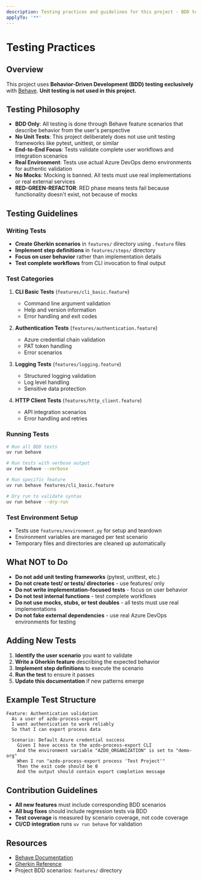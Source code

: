 ```yaml
---
description: Testing practices and guidelines for this project - BDD testing only, no unit testing
applyTo: '**'
---
```


# Testing Practices

## Overview

This project uses **Behavior-Driven Development (BDD) testing exclusively** with [Behave](https://behave.readthedocs.io/). **Unit testing is not used in this project.**

## Testing Philosophy

- **BDD Only**: All testing is done through Behave feature scenarios that describe behavior from the user's perspective
- **No Unit Tests**: This project deliberately does not use unit testing frameworks like pytest, unittest, or similar
- **End-to-End Focus**: Tests validate complete user workflows and integration scenarios
- **Real Environment**: Tests use actual Azure DevOps demo environments for authentic validation
- **No Mocks**: Mocking is banned. All tests must use real implementations or real external services
- **RED-GREEN-REFACTOR**: RED phase means tests fail because functionality doesn't exist, not because of mocks

## Testing Guidelines

### **Writing Tests**

- **Create Gherkin scenarios** in `features/` directory using `.feature` files
- **Implement step definitions** in `features/steps/` directory
- **Focus on user behavior** rather than implementation details
- **Test complete workflows** from CLI invocation to final output

### **Test Categories**

1. **CLI Basic Tests** (`features/cli_basic.feature`)
   - Command line argument validation
   - Help and version information
   - Error handling and exit codes

2. **Authentication Tests** (`features/authentication.feature`)
   - Azure credential chain validation
   - PAT token handling
   - Error scenarios

3. **Logging Tests** (`features/logging.feature`)
   - Structured logging validation
   - Log level handling
   - Sensitive data protection

4. **HTTP Client Tests** (`features/http_client.feature`)
   - API integration scenarios
   - Error handling and retries

### **Running Tests**

```bash
# Run all BDD tests
uv run behave

# Run tests with verbose output
uv run behave --verbose

# Run specific feature
uv run behave features/cli_basic.feature

# Dry run to validate syntax
uv run behave --dry-run
```

### **Test Environment Setup**

- Tests use `features/environment.py` for setup and teardown
- Environment variables are managed per test scenario
- Temporary files and directories are cleaned up automatically

## What NOT to Do

- **Do not add unit testing frameworks** (pytest, unittest, etc.)
- **Do not create test/ or tests/ directories** - use features/ only
- **Do not write implementation-focused tests** - focus on user behavior
- **Do not test internal functions** - test complete workflows
- **Do not use mocks, stubs, or test doubles** - all tests must use real implementations
- **Do not fake external dependencies** - use real Azure DevOps environments for testing

## Adding New Tests

1. **Identify the user scenario** you want to validate
2. **Write a Gherkin feature** describing the expected behavior
3. **Implement step definitions** to execute the scenario
4. **Run the test** to ensure it passes
5. **Update this documentation** if new patterns emerge

## Example Test Structure

```gherkin
Feature: Authentication validation
  As a user of azdo-process-export
  I want authentication to work reliably
  So that I can export process data

  Scenario: Default Azure credential success
    Given I have access to the azdo-process-export CLI
    And the environment variable "AZDO_ORGANIZATION" is set to "demo-org"
    When I run "azdo-process-export process 'Test Project'"
    Then the exit code should be 0
    And the output should contain export completion message
```

## Contribution Guidelines

- **All new features** must include corresponding BDD scenarios
- **All bug fixes** should include regression tests via BDD
- **Test coverage** is measured by scenario coverage, not code coverage
- **CI/CD integration** runs `uv run behave` for validation

## Resources

- [Behave Documentation](https://behave.readthedocs.io/)
- [Gherkin Reference](https://cucumber.io/docs/gherkin/)
- Project BDD scenarios: `features/` directory